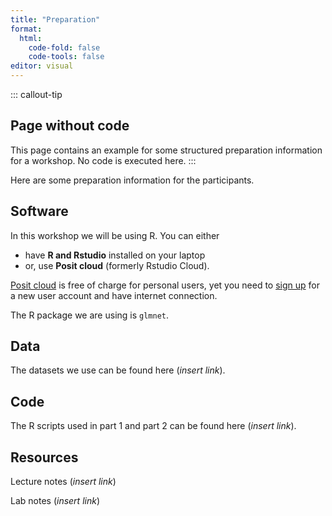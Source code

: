 ```yaml
---
title: "Preparation"
format: 
  html:
    code-fold: false
    code-tools: false
editor: visual
---
```






::: callout-tip
## Page without code

This page contains an example for some structured preparation
information for a workshop. No code is executed here.
:::

Here are some preparation information for the participants.

## Software

In this workshop we will be using R. You can either

-   have **R and Rstudio** installed on your laptop
-   or, use **Posit cloud** (formerly Rstudio Cloud).

[Posit cloud](https://posit.cloud) is free of charge for personal users,
yet you need to [sign up](https://posit.cloud/plans/free) for a new user
account and have internet connection.

The R package we are using is `glmnet`.

## Data

The datasets we use can be found here (*insert link*).

## Code

The R scripts used in part 1 and part 2 can be found here (*insert
link*).

## Resources

Lecture notes (*insert link*)

Lab notes (*insert link*)
